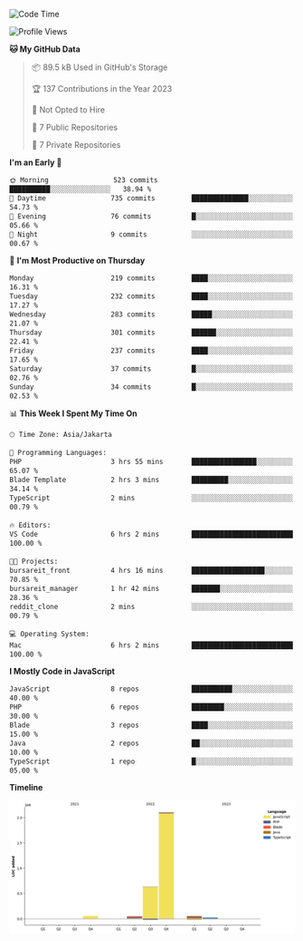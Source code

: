<!--START_SECTION:waka-->
![Code Time](http://img.shields.io/badge/Code%20Time-85%20hrs%2030%20mins-blue)

![Profile Views](http://img.shields.io/badge/Profile%20Views-0-blue)

**🐱 My GitHub Data** 

> 📦 89.5 kB Used in GitHub's Storage 
 > 
> 🏆 137 Contributions in the Year 2023
 > 
> 🚫 Not Opted to Hire
 > 
> 📜 7 Public Repositories 
 > 
> 🔑 7 Private Repositories 
 > 
**I'm an Early 🐤** 

```text
🌞 Morning                523 commits         ██████████░░░░░░░░░░░░░░░   38.94 % 
🌆 Daytime                735 commits         ██████████████░░░░░░░░░░░   54.73 % 
🌃 Evening                76 commits          █░░░░░░░░░░░░░░░░░░░░░░░░   05.66 % 
🌙 Night                  9 commits           ░░░░░░░░░░░░░░░░░░░░░░░░░   00.67 % 
```
📅 **I'm Most Productive on Thursday** 

```text
Monday                   219 commits         ████░░░░░░░░░░░░░░░░░░░░░   16.31 % 
Tuesday                  232 commits         ████░░░░░░░░░░░░░░░░░░░░░   17.27 % 
Wednesday                283 commits         █████░░░░░░░░░░░░░░░░░░░░   21.07 % 
Thursday                 301 commits         ██████░░░░░░░░░░░░░░░░░░░   22.41 % 
Friday                   237 commits         ████░░░░░░░░░░░░░░░░░░░░░   17.65 % 
Saturday                 37 commits          █░░░░░░░░░░░░░░░░░░░░░░░░   02.76 % 
Sunday                   34 commits          █░░░░░░░░░░░░░░░░░░░░░░░░   02.53 % 
```


📊 **This Week I Spent My Time On** 

```text
🕑︎ Time Zone: Asia/Jakarta

💬 Programming Languages: 
PHP                      3 hrs 55 mins       ████████████████░░░░░░░░░   65.07 % 
Blade Template           2 hrs 3 mins        █████████░░░░░░░░░░░░░░░░   34.14 % 
TypeScript               2 mins              ░░░░░░░░░░░░░░░░░░░░░░░░░   00.79 % 

🔥 Editors: 
VS Code                  6 hrs 2 mins        █████████████████████████   100.00 % 

🐱‍💻 Projects: 
bursareit_front          4 hrs 16 mins       ██████████████████░░░░░░░   70.85 % 
bursareit_manager        1 hr 42 mins        ███████░░░░░░░░░░░░░░░░░░   28.36 % 
reddit_clone             2 mins              ░░░░░░░░░░░░░░░░░░░░░░░░░   00.79 % 

💻 Operating System: 
Mac                      6 hrs 2 mins        █████████████████████████   100.00 % 
```

**I Mostly Code in JavaScript** 

```text
JavaScript               8 repos             ██████████░░░░░░░░░░░░░░░   40.00 % 
PHP                      6 repos             ████████░░░░░░░░░░░░░░░░░   30.00 % 
Blade                    3 repos             ████░░░░░░░░░░░░░░░░░░░░░   15.00 % 
Java                     2 repos             ██░░░░░░░░░░░░░░░░░░░░░░░   10.00 % 
TypeScript               1 repo              █░░░░░░░░░░░░░░░░░░░░░░░░   05.00 % 
```



**Timeline**

![Lines of Code chart](https://raw.githubusercontent.com/brstreet2/brstreet2/main/assets/bar_graph.png)


<!--END_SECTION:waka-->
